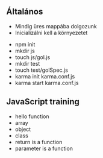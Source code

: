 ## Általános
- Mindig üres mappába dolgozunk
- Inicializálni kell a környezetet
 * npm init
 * mkdir js
 * touch js/gol.js
 * mkdir test
 * touch test/golSpec.js
 * karma init karma.conf.js
 * karma start karma.conf.js

## JavaScript training
- hello function
- array
- object
- class
- return is a function
- parameter is a function